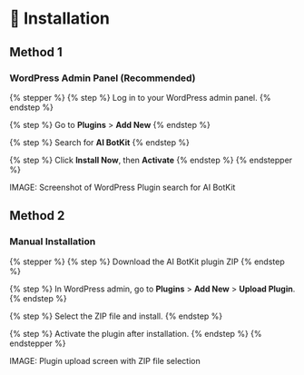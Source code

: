 # 📝 Installation



## Method 1

### WordPress Admin Panel (Recommended)

{% stepper %}
{% step %}
Log in to your WordPress admin panel.
{% endstep %}

{% step %}
Go to **Plugins** > **Add New**
{% endstep %}

{% step %}
Search for **AI BotKit**
{% endstep %}

{% step %}
Click **Install Now**, then **Activate**
{% endstep %}
{% endstepper %}

IMAGE: Screenshot of WordPress Plugin search for AI BotKit

## Method 2

### Manual Installation

{% stepper %}
{% step %}
Download the AI BotKit plugin ZIP
{% endstep %}

{% step %}
In WordPress admin, go to **Plugins** > **Add New** > **Upload Plugin**.
{% endstep %}

{% step %}
Select the ZIP file and install.
{% endstep %}

{% step %}
Activate the plugin after installation.
{% endstep %}
{% endstepper %}

IMAGE: Plugin upload screen with ZIP file selection
